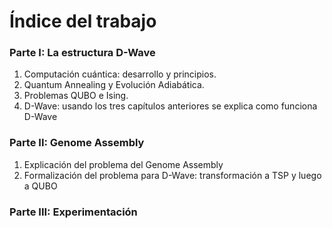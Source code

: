 # Índice del trabajo


### Parte I: La estructura D-Wave

1. Computación cuántica: desarrollo y principios.
2. Quantum Annealing y Evolución Adiabática.
3. Problemas QUBO e Ising.
4. D-Wave: usando los tres capítulos anteriores se explica como funciona D-Wave

### Parte II: Genome Assembly

1. Explicación del problema del Genome Assembly
2. Formalización del problema para D-Wave: transformación a TSP y luego a QUBO

### Parte III: Experimentación
